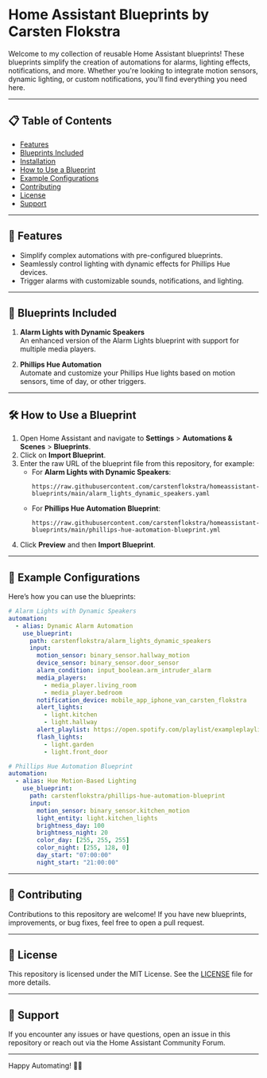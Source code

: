 # Home Assistant Blueprints by Carsten Flokstra

Welcome to my collection of reusable Home Assistant blueprints! These blueprints simplify the creation of automations for alarms, lighting effects, notifications, and more. Whether you're looking to integrate motion sensors, dynamic lighting, or custom notifications, you'll find everything you need here.

---

## 📋 Table of Contents

- [Features](#features)
- [Blueprints Included](#blueprints-included)
- [Installation](#installation)
- [How to Use a Blueprint](#how-to-use-a-blueprint)
- [Example Configurations](#example-configurations)
- [Contributing](#contributing)
- [License](#license)
- [Support](#support)

---

## 🚀 Features

- Simplify complex automations with pre-configured blueprints.
- Seamlessly control lighting with dynamic effects for Phillips Hue devices.
- Trigger alarms with customizable sounds, notifications, and lighting.

---

## 🧰 Blueprints Included

1. **Alarm Lights with Dynamic Speakers**  
   An enhanced version of the Alarm Lights blueprint with support for multiple media players.

3. **Phillips Hue Automation**  
   Automate and customize your Phillips Hue lights based on motion sensors, time of day, or other triggers.

---


## 🛠️ How to Use a Blueprint

1. Open Home Assistant and navigate to **Settings** > **Automations & Scenes** > **Blueprints**.
2. Click on **Import Blueprint**.
3. Enter the raw URL of the blueprint file from this repository, for example:
   - For **Alarm Lights with Dynamic Speakers**:
     ```
     https://raw.githubusercontent.com/carstenflokstra/homeassistant-blueprints/main/alarm_lights_dynamic_speakers.yaml
     ```
   - For **Phillips Hue Automation Blueprint**:
     ```
     https://raw.githubusercontent.com/carstenflokstra/homeassistant-blueprints/main/phillips-hue-automation-blueprint.yml
     ```
4. Click **Preview** and then **Import Blueprint**.

---

## 🔧 Example Configurations

Here’s how you can use the blueprints:

```yaml
# Alarm Lights with Dynamic Speakers
automation:
  - alias: Dynamic Alarm Automation
    use_blueprint:
      path: carstenflokstra/alarm_lights_dynamic_speakers
      input:
        motion_sensor: binary_sensor.hallway_motion
        device_sensor: binary_sensor.door_sensor
        alarm_condition: input_boolean.arm_intruder_alarm
        media_players:
          - media_player.living_room
          - media_player.bedroom
        notification_device: mobile_app_iphone_van_carsten_flokstra
        alert_lights:
          - light.kitchen
          - light.hallway
        alert_playlist: https://open.spotify.com/playlist/exampleplaylistid
        flash_lights:
          - light.garden
          - light.front_door

# Phillips Hue Automation Blueprint
automation:
  - alias: Hue Motion-Based Lighting
    use_blueprint:
      path: carstenflokstra/phillips-hue-automation-blueprint
      input:
        motion_sensor: binary_sensor.kitchen_motion
        light_entity: light.kitchen_lights
        brightness_day: 100
        brightness_night: 20
        color_day: [255, 255, 255]
        color_night: [255, 128, 0]
        day_start: "07:00:00"
        night_start: "21:00:00"
```

---

## 🤝 Contributing

Contributions to this repository are welcome! If you have new blueprints, improvements, or bug fixes, feel free to open a pull request.

---

## 📜 License

This repository is licensed under the MIT License. See the [LICENSE](LICENSE) file for more details.

---

## 💬 Support

If you encounter any issues or have questions, open an issue in this repository or reach out via the Home Assistant Community Forum.

---

Happy Automating! 🚨✨
